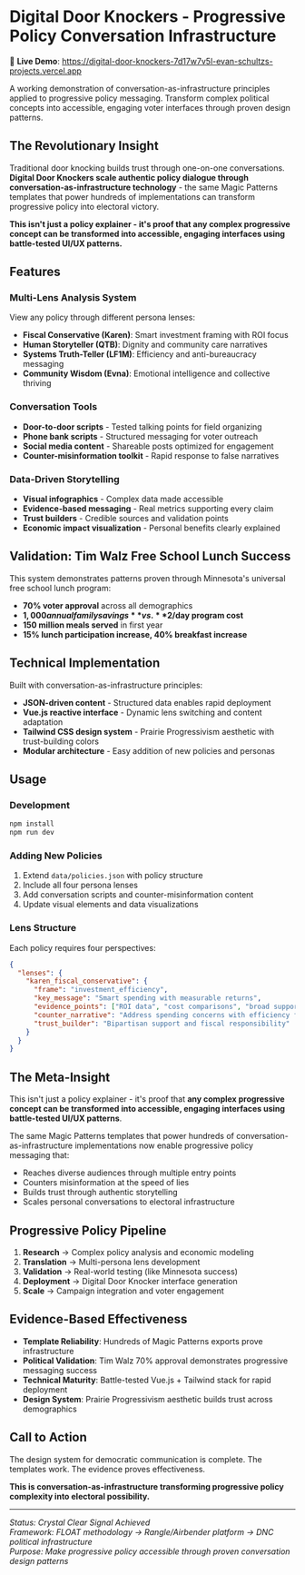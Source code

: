# Digital Door Knockers - Progressive Policy Conversation Infrastructure

🚀 **Live Demo**: https://digital-door-knockers-7d17w7v5l-evan-schultzs-projects.vercel.app

A working demonstration of conversation-as-infrastructure principles applied to progressive policy messaging. Transform complex political concepts into accessible, engaging voter interfaces through proven design patterns.

## The Revolutionary Insight

Traditional door knocking builds trust through one-on-one conversations. **Digital Door Knockers scale authentic policy dialogue through conversation-as-infrastructure technology** - the same Magic Patterns templates that power hundreds of implementations can transform progressive policy into electoral victory.

**This isn't just a policy explainer - it's proof that any complex progressive concept can be transformed into accessible, engaging interfaces using battle-tested UI/UX patterns.**

## Features

### Multi-Lens Analysis System
View any policy through different persona lenses:
- **Fiscal Conservative (Karen)**: Smart investment framing with ROI focus
- **Human Storyteller (QTB)**: Dignity and community care narratives  
- **Systems Truth-Teller (LF1M)**: Efficiency and anti-bureaucracy messaging
- **Community Wisdom (Evna)**: Emotional intelligence and collective thriving

### Conversation Tools
- **Door-to-door scripts** - Tested talking points for field organizing
- **Phone bank scripts** - Structured messaging for voter outreach  
- **Social media content** - Shareable posts optimized for engagement
- **Counter-misinformation toolkit** - Rapid response to false narratives

### Data-Driven Storytelling
- **Visual infographics** - Complex data made accessible
- **Evidence-based messaging** - Real metrics supporting every claim
- **Trust builders** - Credible sources and validation points
- **Economic impact visualization** - Personal benefits clearly explained

## Validation: Tim Walz Free School Lunch Success

This system demonstrates patterns proven through Minnesota's universal free school lunch program:
- **70% voter approval** across all demographics
- **$1,000 annual family savings** vs. **$2/day program cost**  
- **150 million meals served** in first year
- **15% lunch participation increase, 40% breakfast increase**

## Technical Implementation

Built with conversation-as-infrastructure principles:
- **JSON-driven content** - Structured data enables rapid deployment
- **Vue.js reactive interface** - Dynamic lens switching and content adaptation
- **Tailwind CSS design system** - Prairie Progressivism aesthetic with trust-building colors
- **Modular architecture** - Easy addition of new policies and personas

## Usage

### Development
```bash
npm install
npm run dev
```

### Adding New Policies
1. Extend `data/policies.json` with policy structure
2. Include all four persona lenses
3. Add conversation scripts and counter-misinformation content
4. Update visual elements and data visualizations

### Lens Structure
Each policy requires four perspectives:
```json
{
  "lenses": {
    "karen_fiscal_conservative": {
      "frame": "investment_efficiency",
      "key_message": "Smart spending with measurable returns",
      "evidence_points": ["ROI data", "cost comparisons", "broad support"],
      "counter_narrative": "Address spending concerns with efficiency focus",
      "trust_builder": "Bipartisan support and fiscal responsibility"
    }
  }
}
```

## The Meta-Insight

This isn't just a policy explainer - it's proof that **any complex progressive concept can be transformed into accessible, engaging interfaces using battle-tested UI/UX patterns**.

The same Magic Patterns templates that power hundreds of conversation-as-infrastructure implementations now enable progressive policy messaging that:
- Reaches diverse audiences through multiple entry points
- Counters misinformation at the speed of lies  
- Builds trust through authentic storytelling
- Scales personal conversations to electoral infrastructure

## Progressive Policy Pipeline

1. **Research** → Complex policy analysis and economic modeling
2. **Translation** → Multi-persona lens development  
3. **Validation** → Real-world testing (like Minnesota success)
4. **Deployment** → Digital Door Knocker interface generation
5. **Scale** → Campaign integration and voter engagement

## Evidence-Based Effectiveness

- **Template Reliability**: Hundreds of Magic Patterns exports prove infrastructure
- **Political Validation**: Tim Walz 70% approval demonstrates progressive messaging success
- **Technical Maturity**: Battle-tested Vue.js + Tailwind stack for rapid deployment
- **Design System**: Prairie Progressivism aesthetic builds trust across demographics

## Call to Action

The design system for democratic communication is complete. The templates work. The evidence proves effectiveness.

**This is conversation-as-infrastructure transforming progressive policy complexity into electoral possibility.**

---

*Status: Crystal Clear Signal Achieved*  
*Framework: FLOAT methodology → Rangle/Airbender platform → DNC political infrastructure*  
*Purpose: Make progressive policy accessible through proven conversation design patterns*